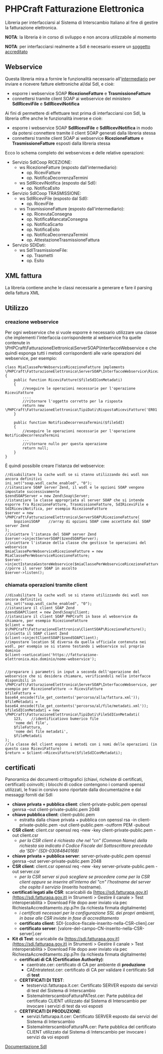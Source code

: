 # PHPCraft Fatturazione Elettronica #

Libreria per interfacciarsi al Sistema di Interscambio Italiano al fine di gestire la fatturazione elettronica.

__NOTA__: la libreria è in corso di sviluppo e non ancora utilizzabile al momento

__NOTA__: per interfacciarsi realmente a SdI è necesario essere un [soggetto accreditato](https://sdi.fatturapa.gov.it/SdI2FatturaPAWeb/AccediAlServizioAction.do?pagina=accreditamento_canale)

## Webservice ##

Questa libreria mira a fornire le funzionalità necessario all'[intermediario](https://www.fatturapa.gov.it/export/fatturazione/it/c-3.htm) per inviare e ricevere fatture elettroniche al/dal SdI, e cioè:

* esporre i webservice SOAP __RicezioneFatture__ e __TrasmissioneFatture__
* connettersi tramite client SOAP ai webservice del ministero __SdIRiceviFile__ e __SdIRiceviNotifica__

Ai fini di permettere di effettuare test prima di interfacciarsi con SdI, la libreria offre anche le funzionalità inverse e cioè:

* esporre i webservice SOAP __SdIRiceviFile__ e __SdIRiceviNotifica__ in modo da potersi connettere tramite il client SOAP generati dalla libreria stessa
* connettersi tramite client SOAP ai webservice __RicezioneFatture__ e __TrasmissioneFatture__ esposti dalla libreria stessa

Ecco lo schema completo dei webservices e delle relative operazioni:

* Servizio SdICoop RICEZIONE:
    * ws RicezioneFatture (esposto dall'intermediario):
        * op. RiceviFatture
        * op. NotificaDecorrenzaTermini
    * ws SdIRiceviNotifica (esposto dal SdI):
        * op. NotificaEsito
* Servizio SdICoop TRASMISSIONE:
    * ws SdIRiceviFile (esposto dal SdI):
        * op. RiceviFile
    * ws TrasmissioneFatture (esposto dall'intermediario):
        * op. RicevutaConsegna
        * op. NotificaMancataConsegna
        * op. NotificaScarto
        * op. NotificaEsito
        * op. NotificaDecorrenzaTermini
        * op. AttestazioneTrasmissioneFattura
* Servizio SDIDati:
    * ws SdITrasmissioneFile:
        * op. Trasmetti
        * op. Esito


## XML fattura ##

La libreria contiene anche le classi necessarie a generare e fare il parsing della fattura XML

## Utilizzo ##

### creazione webservice ###

Per ogni webservice che si vuole esporre è necessario utilizzare una classe che implementi l'interfaccia corrispondente al webservice fra quelle contenute in \PHPCraft\FatturazioneElettronica\ServerSOAP\InterfacceWebservice e che quindi esponga tutti i metodi corrispondenti alle varie operazioni del webservice, per esempio:

    class MiaClassePerWebserviceRicezioneFatture implements \PHPCraft\FatturazioneElettronica\ServerSOAP\InterfacceWebservice\RicezioneFatture
    {
        public function RiceviFatture($fileSdIConMetadati)
        {
            //eseguire le operazioni necessarie per l'operazione RiceviFatture
            ....
            //ritornare l'oggetto corretto per la risposta
            return new \PHPCraft\FatturazioneElettronica\TipiDati\RispostaRiceviFatture('ER01');
        }

        public function NotificaDecorrenzaTermini($fileSdI)
        {
            //eseguire le operazioni necessarie per l'operazione NotificaDecorrenzaTermini
            ...
            //ritornare nullo per questa operazione
            return null;
        }
    }

È quindi possibile creare l'istanza del webservice:

    //disabilitare la cache wsdl se si stanno utilizzando dei wsdl non ancora definitivi
    ini_set("soap.wsdl_cache_enabled", "0");
    //istanziare SOAP server Zend, il wsdl e le opzioni SOAP vengono impostate successivamente
    $zendSOAPServer = new Zend\Soap\Server;
    //istanziare la classe appropriata al server SOAP che si intende esporre fra RicezioneFatture, TrasmissioneFatture, SdIRiceviFile e SdIRiceviNotifica, per esempio RicezioneFatture
    $server = new \PHPCraft\FatturazioneElettronica\ServerSOAP\RicezioneFatture(
        $opzioniSOAP    //array di opzioni SOAP come accettate dal SOAP server Zend
    );
    //iniettare l'istanza del SOAP server Zend
    $server->injectServerSOAP($zendSOAPServer);
    //iniettare l'istanze della classe che gestisce le operazioni del webservice
    $miaClassePerWebserviceRicezioneFatture = new MiaClassePerWebserviceRicezioneFatture;
    $server->injectIstanzaGestoreWebservice($miaClassePerWebserviceRicezioneFatture);
    //porre il server SOAP in ascolto
    $server->listen();

### chiamata operazioni tramite client ###

    //disabilitare la cache wsdl se si stanno utilizzando dei wsdl non ancora definitivi
    ini_set("soap.wsdl_cache_enabled", "0");
    //istanziare il client SOAP Zend
    $zendSOAPClient = new Zend\Soap\Client;
    //istanziare il client SOAP PHPCraft in base al webservice da chiamare, per esempio RicezioneFatture
    $client = new $\PHPCraft\FatturazioneElettronica\ClientSOAP\RicezioneFatture();
    //inietta il SOAP client Zend
    $client->injectClientSOAP($zendSOAPClient);
    //impostare location SE diversa da quella ufficiale contenuta nei wsdl, per esempio se si stanno testando i webservice sul proprio dominio
    $client->setLocation('https://fatturazione-elettronica.mio.dominio/nome-webservice');


    //preparare i parametri in input a seconda dell'operazione del webservice che si desidera chiamare, verificandoli nelle interfacce disponibili in \PHPCraft\FatturazioneElettronica\ServerSOAP\InterfacceWebservice, per esempio per RicezioneFatture -> RiceviFatture
    $fileFattura = base64_encode(file_get_contents('percorso/alla/fattura.xml'));
    $fileMetadati = base64_encode(file_get_contents('percorso/al/file/metadati.xml'));
    $fileSdIConMetadati = new \PHPCraft\FatturazioneElettronica\TipiDati\FileSdIConMetadati(
        123,    //identificatiovo bumerico file
        'nome del file',
        $fileFattura,
        'nome del file metadati',
        $fileMetadati
    );
    //la classe del client espone i metodi con i nomi delle operazioni (in questo caso RiceviFatture)
    $return = $client->RiceviFatture($fileSdIConMetadati);

## certificati ##

Panoramica dei documenti crittografici (chiavi, richeiste di certificati, certificati) coinvolti; i blocchi di codice contengono i comandi openssl utilizzati, le frasi in corsivo sono riportate dalla documentazine e dai messaggi forniti dal SdI:

* __chiave privata + pubblica client__: client-private-public.pem
        openssl genrsa –out client-private-public.pem 2048
* __chiave pubblica client__: client-public.pem
    * estratta dalla chiave privata + pubblica con
            openssl rsa -in client-private-public.pem -out client-public.pem -outform PEM -pubout
* __CSR client__: client.csr
        openssl req -new -key client-private-public.pem -out client.csr
    * _per la CSR client è richiesto che nel "cn" (Common Name) della richiesta sia indicato il Codice Fiscale del Sottoscrittore preceduto da 'SDI-' (SDI-03084840168)_
* __chiave privata + pubblica server__: server-private-public.pem
        openssl genrsa –out server-private-public.pem 2048
* __CSR client__: client.csr
        openssl req -new -key server-private-public.pem -out server.csr
    * _per la CSR server si può scegliere se procedere come per la CSR client oppure se inserire all'interno del "cn" l'hostname del server che ospita il servizio_ (inserito hostname).
* __certificati legati alle CSR__: scaricabili da [https://sdi.fatturapa.gov.it](https://sdi.fatturapa.gov.it) in Strumenti > Gestire il canale > Test interoperabilità > Download File dopo aver inviato via pec RichiestaAccreditamento.zip.p7m (la richiesta firmata digitalmente)
    * _i certificati necessari per la configurazione SSL dei propri ambienti, in base alle CSR inviate in fase di accreditamento_
    * __certificato client__: SDI-[codice-fiscale-inserito-nella-CSR-clien].cer
    * __certificato server__: [valore-del-campo-CN-inserito-nella-CSR-server].cer
* __Kit di Test__: scaricabile da [https://sdi.fatturapa.gov.it](https://sdi.fatturapa.gov.it) in Strumenti > Gestire il canale > Test interoperabilità > Download File dopo aver inviato via pec RichiestaAccreditamento.zip.p7m (la richiesta firmata digitalmente)
    * __certificati di CA (Certification Authority)__:
        * caentrate.cer: certificato di CA per ambiente di __produzione__
        * CAEntratetest.cer: certificato di CA per validare il certificato SdI di __test__
    * __CERTIFICATI DI TEST__:
        * testservizi.fatturapa.it.cer: Certificato SERVER esposto dai servizi di test del Sistema di Interscambio
        * SistemaInterscambioFatturaPATest.cer: Parte pubblica del certificato CLIENT utilizzato dal Sistema di Interscambio per invocare i servizi di test da voi esposti
    * __CERTIFICATI DI PRODUZIONE__:
        * servizi.fatturapa.it.cer: Certificato SERVER esposto dai servizi del Sistema di Interscambio
        * SistemaInterscambioFatturaPA.cer: Parte pubblica del certificato CLIENT utilizzato dal Sistema di Interscambio per invocare i servizi da voi esposti


[Documentazione SdI](https://www.fatturapa.gov.it/export/fatturazione/it/normativa/f-3.htm)
